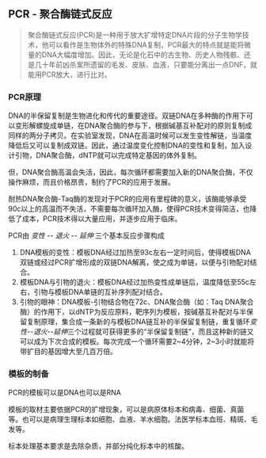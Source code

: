 ## PCR - 聚合酶链式反应

> 聚合酶链式反应(PCR)是一种用于放大扩增特定DNA片段的分子生物学技术，他可以看作是生物体外的特殊DNA复制，PCR最大的特点就是能将微量的DNA大幅度增加。因此，无论是化石中的古生物、历史人物残骸、还是几十年前凶杀案所遗留的毛发、皮肤、血液，只要能分离出一点DNF，就能用PCR放大，进行比对。

### PCR原理

DNA的半保留复制是生物进化和传代的重要途径。双链DNA在多种酶的作用下可以变形解螺旋成单链，在DNA聚合酶的参与下，根据碱基互补配对的原则复制成同样的两分子拷贝。在实验室发现，DNA在高温时候可以发生变性解链，当温度降低后又可以复制成双链。因此，通过温度变化控制DNA的变性和复制，加入设计引物，DNA聚合酶，dNTP就可以完成特定基因的体外复制。

但，DNA聚合酶高温会失活，因此，每次循环都需要加入新的DNA聚合酶，不仅操作麻烦，而且价格昂贵，制约了PCR的应用于发展。

耐热DNA聚合酶-Taq酶的发现对于PCR的应用有里程碑的意义，该酶能够承受90c以上的高温而不失活，不需要每次循环加入酶，使得PCR技术变得简洁，也降低了成本，PCR技术得以大量应用，并逐步应用于临床。


PCR由  *变性* -- *退火* -- *延伸* 三个基本反应步骤构成

1. DNA模板的变性：模板DNA经过加热至93c左右一定时间后，使得模板DNA双链或经过PCR扩增形成的双链DNA解离，使之成为单链，以便与引物配对结合。
2. 模板DNA与引物的退火：模板DNA经过加热变性成单链后，温度降低至55c左右，引物与模板DNA单链的互补序列配对结合。
3. 引物的眼神：DNA模板-引物结合物在72c、DNA聚合酶（如：Taq DNA聚合酶）的作用下，以dNTP为反应原料，靶序列为模板，按碱基互补配对与半保留复制原理，集合成一条新的与模板DNA链互补的半保留复制链，重复循环*变性*--*退火*--*延伸*三个过程就可获得更多的“半保留复制链”，而且这种新的链又可以成为下次合成的模板。每次完成一个循环需要2~4分钟，2~3小时就能将带扩目的基因增大至几百万倍。


### 模板的制备

PCR的模板可以是DNA也可以是RNA

模板的取材主要依据PCR的扩增现象，可以是病原体标本和病毒、细菌、真菌等。也可以是病理生理标本如细胞、血液、羊水细胞。法医学标本血班、精斑、毛发等。

标本处理基本要求是去除杂质，并部分纯化标本中的核酸。